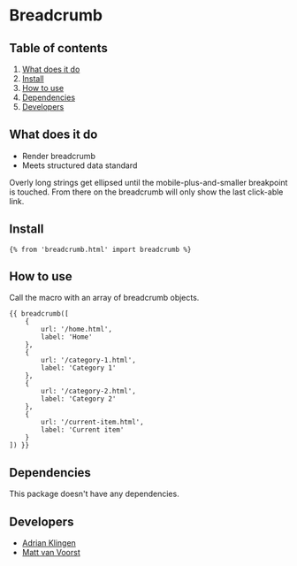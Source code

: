 
# Breadcrumb

## Table of contents
1. [What does it do](#what-does-it-do)
2. [Install](#install)
3. [How to use](#how-to-use)
4. [Dependencies](#dependencies)
5. [Developers](#developers)

## What does it do
* Render breadcrumb
* Meets structured data standard

Overly long strings get ellipsed until the mobile-plus-and-smaller breakpoint is touched. From there on the breadcrumb will only show the last click-able link.

## Install
```htmlmixed
{% from 'breadcrumb.html' import breadcrumb %}
```

## How to use
Call the macro with an array of breadcrumb objects.
```htmlmixed
{{ breadcrumb([
    {
        url: '/home.html',
        label: 'Home'
    },
    {
        url: '/category-1.html',
        label: 'Category 1'
    },
    {
        url: '/category-2.html',
        label: 'Category 2'
    },
    {
        url: '/current-item.html',
        label: 'Current item'
    }
]) }}
```

## Dependencies
This package doesn't have any dependencies.

## Developers
* [Adrian Klingen](mailto:adrian.klingen@deptagency.com)
* [Matt van Voorst](mailto:mattv@tamtam.nl)
